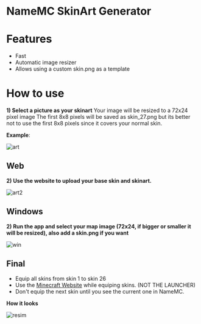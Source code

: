 # NameMC SkinArt Generator

# Features
- Fast
- Automatic image resizer
- Allows using a custom skin.png as a template


# How to use

**1) Select a picture as your skinart**
Your image will be resized to a 72x24 pixel image
The first 8x8 pixels will be saved as skin_27.png but its better not to use the first 8x8 pixels since it covers your normal skin.

**Example**:


![art](https://github.com/user-attachments/assets/406f21ba-7908-4795-9d0a-eea0bfb7e65e)



## Web
**2) Use the website to upload your base skin and skinart.**




![art2](https://github.com/user-attachments/assets/9c76760b-b808-46ef-8c7c-26c02a85e732)


## Windows
**2) Run the app and select your map image (72x24, if bigger or smaller it will be resized), also add a skin.png if you want**

![win](https://github.com/user-attachments/assets/07e73b59-fd51-43af-9b2d-6771b183718e)

## **Final**
- Equip all skins from skin 1 to skin 26
- Use the [Minecraft Website](https://www.minecraft.net/en-us/msaprofile/mygames/editskin) while equiping skins. (NOT THE LAUNCHER)
- Don't equip the next skin until you see the current one in NameMC.
  
**How it looks**

  ![resim](https://github.com/user-attachments/assets/d1e33dd8-e10b-43dc-912c-a8ed77ef21d3)

